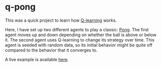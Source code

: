 q-pong
======

This was a quick project to learn how [Q-learning](https://en.wikipedia.org/wiki/Q-learning) works.

Here, I have set up two different agents to play a classic: [Pong](https://en.wikipedia.org/wiki/Pong). The first agent moves up and down depending on whether the ball is above or below it. The second agent uses Q-learning to change its strategy over time. This agent is seeded with random data, so its initial behavior might be quite off compared to the behavior that it converges to.

A live example is available [here](https://forestbelton.github.io/q-pong).
